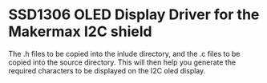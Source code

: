# SSD1306 OLED Display Driver for the Makermax I2C shield

The .h files to be copied into the inlude directory, and the .c files to be copied into the source directory. This will then help you generate the required characters to be displayed on the I2C oled display.
